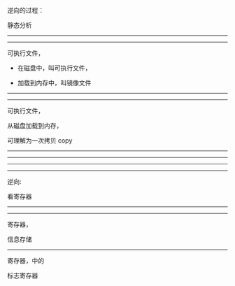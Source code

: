 逆向的过程：


静态分析


<hr>


<hr>


可执行文件，

* 在磁盘中，叫可执行文件，


* 加载到内存中，叫镜像文件



<hr>


<hr>



可执行文件，

从磁盘加载到内存，


可理解为一次拷贝 copy





<hr>


<hr>





<hr>


<hr>




逆向:




看寄存器




<hr>





<hr>



寄存器，


信息存储



<hr>


寄存器，中的


标志寄存器